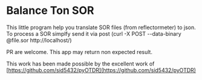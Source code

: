 # Balance Ton SOR

This little program help you translate SOR files (from reflectormeter) to json. To process a SOR simplfy send it via post (curl -X POST --data-binary @file.sor http://localhost/)

PR are welcome. This app may return non expected result.

This work has been made possible by the excellent work of [https://github.com/sid5432/pyOTDR](https://github.com/sid5432/pyOTDR)